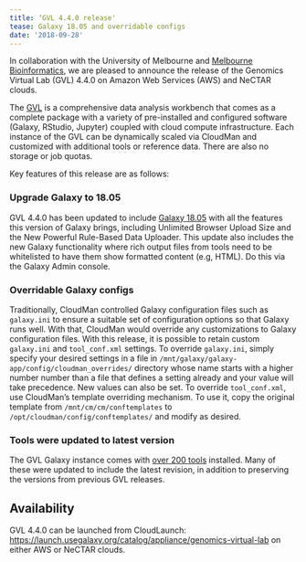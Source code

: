 ```yaml
---
title: ‘GVL 4.4.0 release'
tease: Galaxy 18.05 and overridable configs
date: '2018-09-28'
---
```

In collaboration with the University of Melbourne and [Melbourne Bioinformatics](https://www.melbournebioinformatics.org.au/), we are pleased to announce the release of the Genomics Virtual Lab (GVL) 4.4.0 on Amazon Web Services (AWS) and NeCTAR clouds. 

The [GVL](https://www.gvl.org.au/) is a comprehensive data analysis workbench that comes as a complete package with a variety of pre-installed and configured software (Galaxy, RStudio, Jupyter) coupled with cloud compute infrastructure. Each instance of the GVL can be dynamically scaled via CloudMan and customized with additional tools or reference data. There are also no storage or job quotas. 

Key features of this release are as follows:

### Upgrade Galaxy to 18.05
GVL 4.4.0 has been updated to include [Galaxy 18.05](https://docs.galaxyproject.org/en/release_18.05/releases/18.05_announce.html#highlights) with all the features this version of Galaxy brings, including Unlimited Browser Upload Size and the New Powerful Rule-Based Data Uploader. This update also includes the new Galaxy functionality where rich output files from tools need to be whitelisted to have them show formatted content (e.g, HTML). Do this via the Galaxy Admin console.

### Overridable Galaxy configs
Traditionally, CloudMan controlled Galaxy configuration files such as `galaxy.ini` to ensure a suitable set of configuration options so that Galaxy runs well. With that, CloudMan would override any customizations to Galaxy configuration files. With this release, it is possible to retain custom `galaxy.ini` and `tool_conf.xml` settings. To override `galaxy.ini`, simply specify your desired settings in a file in `/mnt/galaxy/galaxy-app/config/cloudman_overrides/` directory whose name starts with a higher number number than a file that defines a setting already and your value will take precedence. New values can also be set. To override `tool_conf.xml`, use CloudMan’s template overriding mechanism. To use it, copy the original template from `/mnt/cm/cm/conftemplates` to `/opt/cloudman/config/conftemplates/` and modify as desired.

### Tools were updated to latest version
The GVL Galaxy instance comes with [over 200 tools](https://github.com/gvlproject/gvl.ansible.filesystem/blob/master/files/scripts/shed_tool_list.yaml.gvl) installed. Many of these were updated to include the latest revision, in addition to preserving the versions from previous GVL releases.

## Availability
GVL 4.4.0 can be launched from CloudLaunch: https://launch.usegalaxy.org/catalog/appliance/genomics-virtual-lab on either AWS or NeCTAR clouds.
